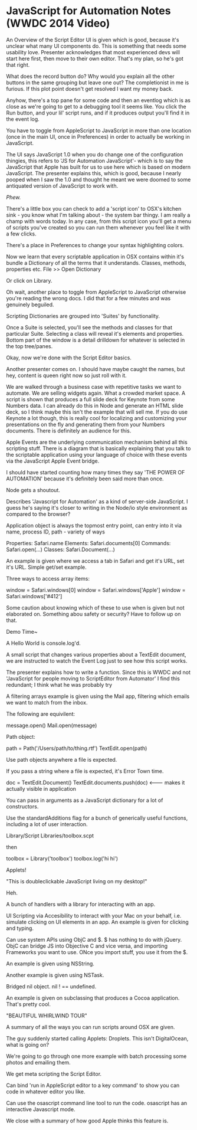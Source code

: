 JavaScript for Automation Notes (WWDC 2014 Video)
===

An Overview of the Script Editor UI is given which is good, because it's unclear what many UI components do. This is something that needs some usability love. Presenter acknowledges that most experienced devs will start here first, then move to their own editor. That's my plan, so he's got that right.

What does the record button do? Why would you explain all the other buttons in the same grouping but leave one out? The completionist in me is furious. If this plot point doesn't get resolved I want my money back.

Anyhow, there's a top pane for some code and then an eventlog which is as close as we're going to get to a debugging tool it seems like. You click the Run button, and your lil' script runs, and if it produces output you'll find it in the event log.

You have to toggle from AppleScript to JavaScript in more than one location (once in the main UI, once in Preferences) in order to actually be working in JavaScript.

The UI says JavaScript 1.0 when you do change one of the configuration thingies, this refers to 'JS for Automation JavaScript'- which is to say the JavaScript that Apple has built for us to use here which is based on modern JavaScript. The presenter explains this, which is good, because I nearly pooped when I saw the 1.0 and thought he meant we were doomed to some antiquated version of JavaScript to work with.

_Phew._

There's a little box you can check to add a 'script icon' to OSX's kitchen sink - you know what I'm talking about - the system bar thingy. I am really a champ with words today. In any case, from this script icon you'll get a menu of scripts you've created so you can run them whenever you feel like it with a few clicks.

There's a place in Preferences to change your syntax highlighting colors.

Now we learn that every scriptable application in OSX contains within it's bundle a Dictionary of all the terms that it understands. Classes, methods, properties etc. File >> Open Dictionary

Or click on Library.

Oh wait, another place to toggle from AppleScript to JavaScript otherwise you're reading the wrong docs. I did that for a few minutes and was genuinely beguiled.

Scripting Dictionaries are grouped into 'Suites' by functionality.

Once a Suite is selected, you'll see the methods and classes for that particular Suite. Selecting a class will reveal it's elements and properties. Bottom part of the window is a detail drilldown for whatever is selected in the top tree/panes.

Okay, now we're done with the Script Editor basics.

Another presenter comes on. I should have maybe caught the names, but hey, content is queen right now so just roll with it.

We are walked through a business case with repetitive tasks we want to automate. We are selling widgets again. What a crowded market space. A script is shown that produces a full slide deck for Keynote from some Numbers data. I can already do this in Node and generate an HTML slide deck, so I think maybe this isn't the example that will sell me. If you do use Keynote a lot though, this is really cool for localizing and customizing your presentations on the fly and generating them from your Numbers documents. There is definitely an audience for this.

Apple Events are the underlying communication mechanism behind all this scripting stuff. There is a diagram that is basically explaining that you talk to the scriptable application using your language of choice with these events via the JavaScript Apple Event bridge.

I should have started counting how many times they say 'THE POWER OF AUTOMATION' because it's definitely been said more than once.

Node gets a shoutout.

Describes 'Javascript for Automation' as a kind of server-side JavaScript. I guess he's saying it's closer to writing in the Node/io style environment as compared to the browser?

Application object is always the topmost entry point, can entry into it via name, process ID, path - variety of ways

Properties: Safari.name
Elements: Safari.documents[0]
Commands: Safari.open(...)
Classes: Safari.Document(...)

An example is given where we access a tab in Safari and get it's URL, set it's URL. Simple get/set example.

Three ways to access array items:

window = Safari.windows[0]
window = Safari.windows['Apple']
window = Safari.windows['#412']

Some caution about knowing which of these to use when is given but not elaborated on. Something abou safety or security? Have to follow up on that.

Demo Time~

A Hello World is console.log'd.

A small script that changes various properties about a TextEdit document, we are instructed to watch the Event Log just to see how this script works.

The presenter explains how to write a function. Since this is WWDC and not 'JavaScript for people moving to ScriptEditor from Automator' I find this redundant; I think what he was probably try

A filtering arrays example is given using the Mail app, filtering which emails we want to match from the inbox.

The following are equivilent:

message.open()
Mail.open(message)

Path object:

path = Path('/Users/path/to/thing.rtf')
TextEdit.open(path)

Use path objects anywhere a file is expected.

If you pass a string where a file is expected, it's Error Town time.

doc = TextEdit.Document()
TextEdit.documents.push(doc) <--- makes it actually visible in application

You can pass in arguments as a JavaScript dictionary for a lot of constructors.

Use the standardAdditions flag for a bunch of generically useful functions, including a lot of user interaction.


Library/Script Libraries/toolbox.scpt

then

toolbox = Library('toolbox')
toolbox.log('hi hi')

Applets!

"This is doubleclickable JavaScript living on my desktop!"

Heh.

A bunch of handlers with a library for interacting with an app.

UI Scripting via Accesibility to interact with your Mac on your behalf, i.e. simulate clicking on UI elements in an app. An example is given for clicking and typing.

Can use system APIs using ObjC and $. $ has nothing to do with jQuery. ObjC can bridge JS into Objective C and vice versa, and importing Frameworks you want to use. ONce you import stuff, you use it from the $.

An example is given using NSString. 

Another example is given using NSTask.

Bridged nil object. nil ! == undefined.

An example is given on subclassing that produces a Cocoa application. That's pretty cool.

"BEAUTIFUL WHIRLWIND TOUR"

A summary of all the ways you can run scripts around OSX are given.

The guy suddenly started calling Applets: Droplets. This isn't DigitalOcean, what is going on?

We're going to go through one more example with batch processing some photos and emailing them.

We get meta scripting the Script Editor.

Can bind 'run in AppleScript editor to a key command' to show you can code in whatever editor you like.

Can use the osascript command line tool to run the code. osascript has an interactive Javascript mode.

We close with a summary of how good Apple thinks this feature is.












